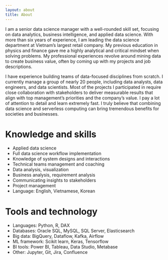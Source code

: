 ```yaml
---
layout: about
title: About
---
```

I am a senior data science manager with a well-rounded skill set, focusing on data analytics, business intelligence, and applied data science. With more than six years of experience, I am leading the data science department at Vietnam’s largest retail company. My previous education in physics and finance gave me a highly analytical and critical mindset when solving problems. My professional experiences revolve around mining data to create business value, often by coming up with my projects and job descriptions.

I have experience building teams of data-focused disciplines from scratch. I currently manage a group of nearly 20 people, including data analysts, data engineers, and data scientists. Most of the projects I participated in require close collaboration with stakeholders to deliver measurable results that align with top management’s priorities and the company’s value. I pay a lot of attention to detail and learn extremely fast. I truly believe that combining data science and serverless computing can bring tremendous benefits for societies and businesses.

# Knowledge and skills
* Applied data science
* Full data science workflow implementation
* Knowledge of system designs and interactions
* Technical teams management and coaching
* Data analysis, visualization
* Business analysis, requirement analysis
* Communicating insights to stakeholders
* Project management
* Language: English, Vietnamese, Korean

# Tools and technology
* Languages: Python, R, DAX
* Databases: Oracle SQL, MySQL, SQL Server, Elasticsearch
* Big data: BigQuery, Dataflow, Kafka, Airflow
* ML framework: Scikit learn, Keras, Tensorflow
* BI tools: Power BI, Tableau, Data Studio, Metabase
* Other: Jupyter, Git, Jira, Confluence
